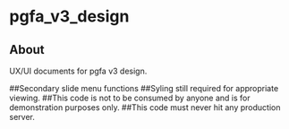 # pgfa_v3_design

## About

UX/UI documents for pgfa v3 design.

##Secondary slide menu functions
##Syling still required for appropriate viewing.
##This code is not to be consumed by anyone and is for demonstration purposes only.
##This code must never hit any production server.
